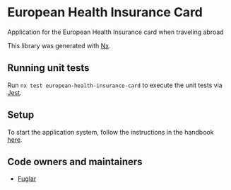 # European Health Insurance Card

Application for the European Health Insurance card when traveling abroad

This library was generated with [Nx](https://nx.dev).

## Running unit tests

Run `nx test european-health-insurance-card` to execute the unit tests via [Jest](https://jestjs.io).

## Setup

To start the application system, follow the instructions in the handbook [here](https://docs.devland.is/apps/application-system).

## Code owners and maintainers

- [Fuglar](https://github.com/orgs/island-is/teams/fuglar)
